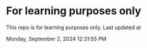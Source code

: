 # For learning purposes only
This repo is for learning purposes only.
Last updated at

Monday, September 2, 2024 12:31:55 PM

